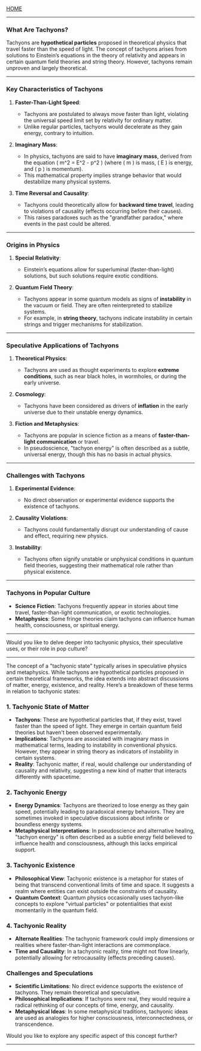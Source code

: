 [HOME](/README.md)      

----      

### **What Are Tachyons?**

Tachyons are **hypothetical particles** proposed in theoretical physics that travel faster than the speed of light. The concept of tachyons arises from solutions to Einstein’s equations in the theory of relativity and appears in certain quantum field theories and string theory. However, tachyons remain unproven and largely theoretical.

---

### **Key Characteristics of Tachyons**

1. **Faster-Than-Light Speed**:
   - Tachyons are postulated to always move faster than light, violating the universal speed limit set by relativity for ordinary matter.
   - Unlike regular particles, tachyons would decelerate as they gain energy, contrary to intuition.

2. **Imaginary Mass**:
   - In physics, tachyons are said to have **imaginary mass**, derived from the equation \( m^2 = E^2 - p^2 \) (where \( m \) is mass, \( E \) is energy, and \( p \) is momentum).
   - This mathematical property implies strange behavior that would destabilize many physical systems.

3. **Time Reversal and Causality**:
   - Tachyons could theoretically allow for **backward time travel**, leading to violations of causality (effects occurring before their causes).
   - This raises paradoxes such as the "grandfather paradox," where events in the past could be altered.

---

### **Origins in Physics**
1. **Special Relativity**:
   - Einstein’s equations allow for superluminal (faster-than-light) solutions, but such solutions require exotic conditions.
   
2. **Quantum Field Theory**:
   - Tachyons appear in some quantum models as signs of **instability** in the vacuum or field. They are often reinterpreted to stabilize systems.
   - For example, in **string theory**, tachyons indicate instability in certain strings and trigger mechanisms for stabilization.

---

### **Speculative Applications of Tachyons**
1. **Theoretical Physics**:
   - Tachyons are used as thought experiments to explore **extreme conditions**, such as near black holes, in wormholes, or during the early universe.

2. **Cosmology**:
   - Tachyons have been considered as drivers of **inflation** in the early universe due to their unstable energy dynamics.

3. **Fiction and Metaphysics**:
   - Tachyons are popular in science fiction as a means of **faster-than-light communication** or travel.
   - In pseudoscience, "tachyon energy" is often described as a subtle, universal energy, though this has no basis in actual physics.

---

### **Challenges with Tachyons**
1. **Experimental Evidence**:
   - No direct observation or experimental evidence supports the existence of tachyons.
   
2. **Causality Violations**:
   - Tachyons could fundamentally disrupt our understanding of cause and effect, requiring new physics.

3. **Instability**:
   - Tachyons often signify unstable or unphysical conditions in quantum field theories, suggesting their mathematical role rather than physical existence.

---

### **Tachyons in Popular Culture**
- **Science Fiction**: Tachyons frequently appear in stories about time travel, faster-than-light communication, or exotic technologies.
- **Metaphysics**: Some fringe theories claim tachyons can influence human health, consciousness, or spiritual energy.

---

Would you like to delve deeper into tachyonic physics, their speculative uses, or their role in pop culture?

---    



The concept of a "tachyonic state" typically arises in speculative physics and metaphysics. While tachyons are hypothetical particles proposed in certain theoretical frameworks, the idea extends into abstract discussions of matter, energy, existence, and reality. Here’s a breakdown of these terms in relation to tachyonic states:

### 1. **Tachyonic State of Matter**
   - **Tachyons**: These are hypothetical particles that, if they exist, travel faster than the speed of light. They emerge in certain quantum field theories but haven't been observed experimentally.
   - **Implications**: Tachyons are associated with imaginary mass in mathematical terms, leading to instability in conventional physics. However, they appear in string theory as indicators of instability in certain systems.
   - **Reality**: Tachyonic matter, if real, would challenge our understanding of causality and relativity, suggesting a new kind of matter that interacts differently with spacetime.

### 2. **Tachyonic Energy**
   - **Energy Dynamics**: Tachyons are theorized to lose energy as they gain speed, potentially leading to paradoxical energy behaviors. They are sometimes invoked in speculative discussions about infinite or boundless energy systems.
   - **Metaphysical Interpretations**: In pseudoscience and alternative healing, "tachyon energy" is often described as a subtle energy field believed to influence health and consciousness, although this lacks empirical support.

### 3. **Tachyonic Existence**
   - **Philosophical View**: Tachyonic existence is a metaphor for states of being that transcend conventional limits of time and space. It suggests a realm where entities can exist outside the constraints of causality.
   - **Quantum Context**: Quantum physics occasionally uses tachyon-like concepts to explore "virtual particles" or potentialities that exist momentarily in the quantum field.

### 4. **Tachyonic Reality**
   - **Alternate Realities**: The tachyonic framework could imply dimensions or realities where faster-than-light interactions are commonplace.
   - **Time and Causality**: In a tachyonic reality, time might not flow linearly, potentially allowing for retrocausality (effects preceding causes).

### Challenges and Speculations
   - **Scientific Limitations**: No direct evidence supports the existence of tachyons. They remain theoretical and speculative.
   - **Philosophical Implications**: If tachyons were real, they would require a radical rethinking of our concepts of time, energy, and causality.
   - **Metaphysical Ideas**: In some metaphysical traditions, tachyonic ideas are used as analogies for higher consciousness, interconnectedness, or transcendence.

Would you like to explore any specific aspect of this concept further?


----     
